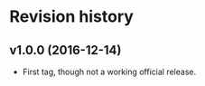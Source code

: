 Revision history
=======================================


v1.0.0 (2016-12-14)
---------------------------------------

* First tag, though not a working official release.
